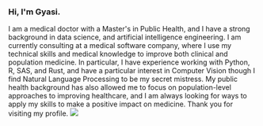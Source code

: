 
### Hi, I'm Gyasi. 
I am a medical doctor with a Master's in Public Health, and I have a strong background in data science, and artificial intelligence engineering. I am currently consulting at a medical software company, where I use my technical skills and medical knowledge to improve both clinical and population medicine. In particular, I have experience working with Python, R, SAS, and Rust, and have a particular interest in Computer Vision though I find Natural Language Processing to be my secret mistress. My public health background has also allowed me to focus on population-level approaches to improving healthcare, and I am always looking for ways to apply my skills to make a positive impact on medicine. Thank you for visiting my profile.
<a href="https://wakatime.com"><img src="https://wakatime.com/share/@2e436bf8-ae76-4231-9a26-f43c18a1e56c/b2574c43-4be1-46cd-bcb4-13a672699ef0.png" /></a>
<!--
**gyasis/gyasis** is a ✨ _special_ ✨ repository because its `README.md` (this file) appears on your GitHub profile.

Here are some ideas to get you started:

- 🔭 I’m currently working on ...
- 🌱 I’m currently learning ...
- 👯 I’m looking to collaborate on ...
- 🤔 I’m looking for help with ...
- 💬 Ask me about ...
- 📫 How to reach me: ...
- 😄 Pronouns: ...
- ⚡ Fun fact: ...
-->
